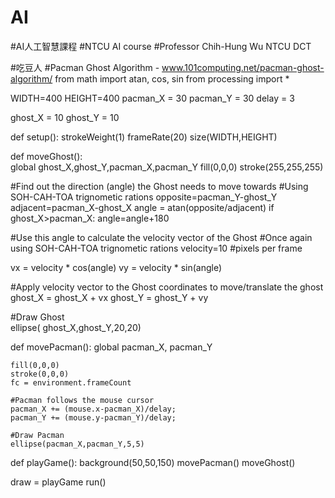 # AI
#AI人工智慧課程
#NTCU AI course
#Professor Chih-Hung Wu NTCU DCT

#吃豆人
#Pacman Ghost Algorithm - www.101computing.net/pacman-ghost-algorithm/
from math import atan, cos, sin
from processing import *

WIDTH=400
HEIGHT=400
pacman_X = 30
pacman_Y = 30
delay = 3

ghost_X = 10
ghost_Y = 10

def setup():
    strokeWeight(1)
    frameRate(20)
    size(WIDTH,HEIGHT)

def moveGhost():    
  global ghost_X,ghost_Y,pacman_X,pacman_Y
  fill(0,0,0)
  stroke(255,255,255)
  
  #Find out the direction (angle) the Ghost needs to move towards
  #Using SOH-CAH-TOA trignometic rations
  opposite=pacman_Y-ghost_Y
  adjacent=pacman_X-ghost_X
  angle = atan(opposite/adjacent)
  if ghost_X>pacman_X:
    angle=angle+180
  
  #Use this angle to calculate the velocity vector of the Ghost
  #Once again using SOH-CAH-TOA trignometic rations
  velocity=10 #pixels per frame
  
  vx = velocity * cos(angle)
  vy = velocity * sin(angle)
  
  #Apply velocity vector to the Ghost coordinates to move/translate the ghost
  ghost_X = ghost_X + vx
  ghost_Y = ghost_Y + vy
  
  #Draw Ghost  
  ellipse( ghost_X,ghost_Y,20,20)
    
def movePacman():
    global pacman_X, pacman_Y

    fill(0,0,0)
    stroke(0,0,0)
    fc = environment.frameCount

    #Pacman follows the mouse cursor
    pacman_X += (mouse.x-pacman_X)/delay;
    pacman_Y += (mouse.y-pacman_Y)/delay;
    
    #Draw Pacman
    ellipse(pacman_X,pacman_Y,5,5)
    
def playGame():
  background(50,50,150)
  movePacman()
  moveGhost()

draw = playGame
run()
